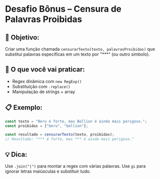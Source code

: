 # Desafio Bônus – Censura de Palavras Proibidas

## 🎯 Objetivo:
Criar uma função chamada `censurarTexto(texto, palavrasProibidas)` que substitui palavras específicas em um texto por "***" (ou outro símbolo).

## 🧠 O que você vai praticar:
- Regex dinâmica com `new RegExp()`
- Substituição com `.replace()`
- Manipulação de strings + array

## 📋 Exemplo:
```js
const texto = "Beru é forte, mas Bellion é ainda mais perigoso.";
const proibidas = ["beru", "bellion"];

const resultado = censurarTexto(texto, proibidas);
// Resultado: "*** é forte, mas *** é ainda mais perigoso."
```

## 💡 Dica:
Use `.join("|")` para montar a regex com várias palavras.
Use `gi` para ignorar letras maiúsculas e substituir tudo.
